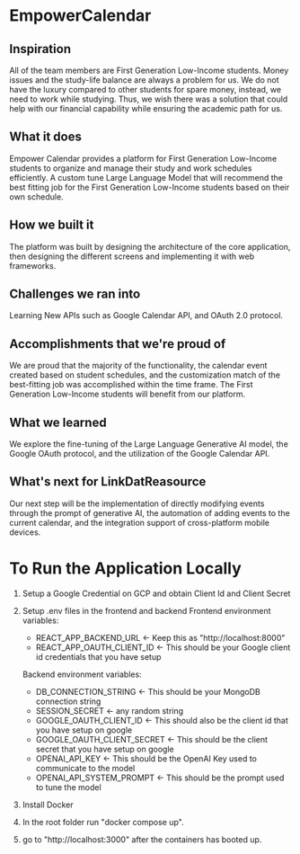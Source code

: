 # EmpowerCalendar

## Inspiration

All of the team members are First Generation Low-Income students. Money issues and the study-life balance are always a problem for us. We do not have the luxury compared to other students for spare money, instead, we need to work while studying. Thus, we wish there was a solution that could help with our financial capability while ensuring the academic path for us.

## What it does

Empower Calendar provides a platform for First Generation Low-Income students to organize and manage their study and work schedules efficiently. A custom tune Large Language Model that will recommend the best fitting job for the First Generation Low-Income students based on their own schedule.

## How we built it

The platform was built by designing the architecture of the core application, then designing the different screens and implementing it with web frameworks.

## Challenges we ran into

Learning New APIs such as Google Calendar API, and OAuth 2.0 protocol.

## Accomplishments that we're proud of

We are proud that the majority of the functionality, the calendar event created based on student schedules, and the customization match of the best-fitting job was accomplished within the time frame. The First Generation Low-Income students will benefit from our platform.

## What we learned

We explore the fine-tuning of the Large Language Generative AI model, the Google OAuth protocol, and the utilization of the Google Calendar API.

## What's next for LinkDatReasource

Our next step will be the implementation of directly modifying events through the prompt of generative AI, the automation of adding events to the current calendar, and the integration support of cross-platform mobile devices.

# To Run the Application Locally

1. Setup a Google Credential on GCP and obtain Client Id and Client Secret
2. Setup .env files in the frontend and backend
   Frontend environment variables:

   - REACT_APP_BACKEND_URL <- Keep this as "http://localhost:8000"
   - REACT_APP_OAUTH_CLIENT_ID <- This should be your Google client id credentials that you have setup

   Backend environment variables:

   - DB_CONNECTION_STRING <- This should be your MongoDB connection string
   - SESSION_SECRET <- any random string
   - GOOGLE_OAUTH_CLIENT_ID <- This should also be the client id that you have setup on google
   - GOOGLE_OAUTH_CLIENT_SECRET <- This should be the client secret that you have setup on google
   - OPENAI_API_KEY <- This should be the OpenAI Key used to communicate to the model
   - OPENAI_API_SYSTEM_PROMPT <- This should be the prompt used to tune the model

3. Install Docker
4. In the root folder run "docker compose up".
5. go to "http://localhost:3000" after the containers has booted up.
